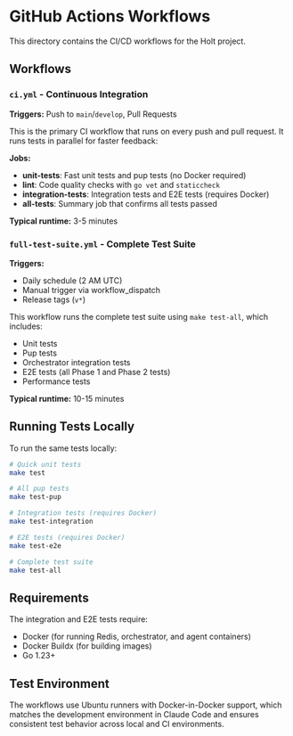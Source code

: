 # GitHub Actions Workflows

This directory contains the CI/CD workflows for the Holt project.

## Workflows

### `ci.yml` - Continuous Integration

**Triggers:** Push to `main`/`develop`, Pull Requests

This is the primary CI workflow that runs on every push and pull request. It runs tests in parallel for faster feedback:

**Jobs:**
- **unit-tests**: Fast unit tests and pup tests (no Docker required)
- **lint**: Code quality checks with `go vet` and `staticcheck`
- **integration-tests**: Integration tests and E2E tests (requires Docker)
- **all-tests**: Summary job that confirms all tests passed

**Typical runtime:** 3-5 minutes

### `full-test-suite.yml` - Complete Test Suite

**Triggers:**
- Daily schedule (2 AM UTC)
- Manual trigger via workflow_dispatch
- Release tags (`v*`)

This workflow runs the complete test suite using `make test-all`, which includes:
- Unit tests
- Pup tests
- Orchestrator integration tests
- E2E tests (all Phase 1 and Phase 2 tests)
- Performance tests

**Typical runtime:** 10-15 minutes

## Running Tests Locally

To run the same tests locally:

```bash
# Quick unit tests
make test

# All pup tests
make test-pup

# Integration tests (requires Docker)
make test-integration

# E2E tests (requires Docker)
make test-e2e

# Complete test suite
make test-all
```

## Requirements

The integration and E2E tests require:
- Docker (for running Redis, orchestrator, and agent containers)
- Docker Buildx (for building images)
- Go 1.23+

## Test Environment

The workflows use Ubuntu runners with Docker-in-Docker support, which matches the development environment in Claude Code and ensures consistent test behavior across local and CI environments.
